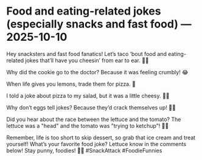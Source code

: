 # Food and eating-related jokes (especially snacks and fast food) — 2025-10-10

Hey snacksters and fast food fanatics! Let’s taco ‘bout food and eating-related jokes that’ll have you cheesin’ from ear to ear. 🌮🍔

Why did the cookie go to the doctor? Because it was feeling crumbly! 😂

When life gives you lemons, trade them for pizza. 🍕

I told a joke about pizza to my salad, but it was a little cheesy. 🥗🧀

Why don’t eggs tell jokes? Because they’d crack themselves up! 🥚😆

Did you hear about the race between the lettuce and the tomato? The lettuce was a "head" and the tomato was "trying to ketchup"! 🍅🥬

Remember, life is too short to skip dessert, so grab that ice cream and treat yourself! What’s your favorite food joke? Lettuce know in the comments below! Stay punny, foodies! 🍦🤪 #SnackAttack #FoodieFunnies